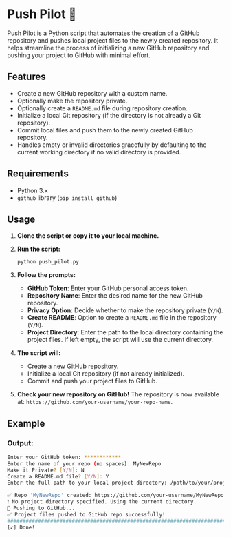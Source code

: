 # Push Pilot 🚀

Push Pilot is a Python script that automates the creation of a GitHub repository and pushes local project files to the newly created repository. It helps streamline the process of initializing a new GitHub repository and pushing your project to GitHub with minimal effort.

## Features

- Create a new GitHub repository with a custom name.
- Optionally make the repository private.
- Optionally create a `README.md` file during repository creation.
- Initialize a local Git repository (if the directory is not already a Git repository).
- Commit local files and push them to the newly created GitHub repository.
- Handles empty or invalid directories gracefully by defaulting to the current working directory if no valid directory is provided.

## Requirements

- Python 3.x
- `github` library (`pip install github`)

## Usage

1. **Clone the script or copy it to your local machine.**

2. **Run the script:**
    ```bash
    python push_pilot.py
    ```

3. **Follow the prompts:**
    - **GitHub Token**: Enter your GitHub personal access token.
    - **Repository Name**: Enter the desired name for the new GitHub repository.
    - **Privacy Option**: Decide whether to make the repository private (`Y/N`).
    - **Create README**: Option to create a `README.md` file in the repository (`Y/N`).
    - **Project Directory**: Enter the path to the local directory containing the project files. If left empty, the script will use the current directory.

4. **The script will:**
    - Create a new GitHub repository.
    - Initialize a local Git repository (if not already initialized).
    - Commit and push your project files to GitHub.

5. **Check your new repository on GitHub!** The repository is now available at: `https://github.com/your-username/your-repo-name`.

## Example

### Output:
```bash
Enter your GitHub token: ************
Enter the name of your repo (no spaces): MyNewRepo
Make it Private? [Y/N]: N
Create a README.md file? [Y/N]: Y
Enter the full path to your local project directory: /path/to/your/project

✅ Repo 'MyNewRepo' created: https://github.com/your-username/MyNewRepo
❗ No project directory specified. Using the current directory.
🚀 Pushing to GitHub...
✅ Project files pushed to GitHub repo successfully!
####################################################################################################
[✓] Done!
